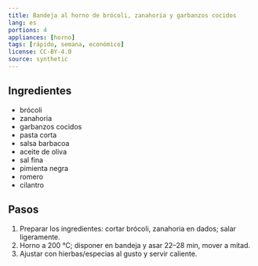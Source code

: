 ```yaml
---
title: Bandeja al horno de brócoli, zanahoria y garbanzos cocidos
lang: es
portions: 4
appliances: [horno]
tags: [rápido, semana, económico]
license: CC-BY-4.0
source: synthetic
---
```

## Ingredientes
- brócoli
- zanahoria
- garbanzos cocidos
- pasta corta
- salsa barbacoa
- aceite de oliva
- sal fina
- pimienta negra
- romero
- cilantro

## Pasos
1. Preparar los ingredientes: cortar brócoli, zanahoria en dados; salar ligeramente.
2. Horno a 200 °C; disponer en bandeja y asar 22–28 min, mover a mitad.
3. Ajustar con hierbas/especias al gusto y servir caliente.
